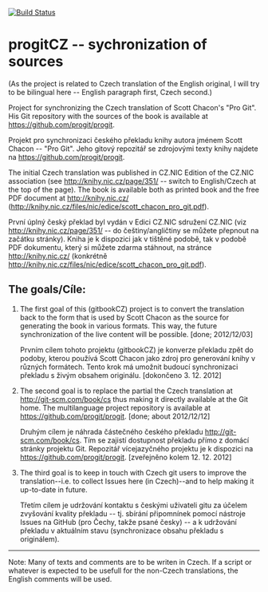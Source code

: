 [![Build Status](https://secure.travis-ci.org/pepr/progitCZ.png?branch=master)](https://travis-ci.org/pepr/progitCZ)

# progitCZ -- sychronization of sources

(As the project is related to Czech translation of the English original,
I will try to be bilingual here -- English paragraph first, Czech second.)

Project for synchronizing the Czech translation
of Scott Chacon's "Pro Git". His Git repository with the sources
of the book is available at https://github.com/progit/progit.

Projekt pro synchronizaci českého překladu knihy autora jménem
Scott Chacon -- "Pro Git". Jeho gitový repozitář se zdrojovými texty
knihy najdete na https://github.com/progit/progit.


The initial Czech translation was published in CZ.NIC Edition
of the CZ.NIC association (see http://knihy.nic.cz/page/351/ -- switch
to English/Czech at the top of the page). The book is available both as printed
book and the free PDF document at http://knihy.nic.cz/
(http://knihy.nic.cz/files/nic/edice/scott_chacon_pro_git.pdf).

První úplný český překlad byl vydán v Edici CZ.NIC sdružení CZ.NIC
(viz http://knihy.nic.cz/page/351/ -- do češtiny/angličtiny se můžete
přepnout na začátku stránky). Kniha je k dispozici jak v tištěné podobě,
tak v podobě PDF dokumentu, který si můžete zdarma stáhnout, na stránce
http://knihy.nic.cz/
(konkrétně http://knihy.nic.cz/files/nic/edice/scott_chacon_pro_git.pdf).


## The goals/Cíle:


1. The first goal of this (gitbookCZ) project is to convert the translation
   back to the form that is used by Scott Chacon as the source for generating
   the book in various formats. This way, the future synchronization
   of the live content will be possible. [done; 2012/12/03]

   Prvním cílem tohoto projektu (gitbookCZ) je konverze překladu zpět do podoby,
   kterou používá Scott Chacon jako zdroj pro generování knihy v různých formátech.
   Tento krok má umožnit budoucí synchronizaci překladu s živým obsahem originálu.
   [dokončeno 3. 12. 2012]


2. The second goal is to replace the partial the Czech translation
   at http://git-scm.com/book/cs thus making it directly available at the Git
   home. The multilanguage project repository is available
   at https://github.com/progit/progit. [done; about 2012/12/12]

   Druhým cílem je náhrada částečného českého překladu http://git-scm.com/book/cs.
   Tím se zajistí dostupnost překladu přímo z domácí stránky projektu Git.
   Repozitář vícejazyčného projektu je k dispozici
   na https://github.com/progit/progit. [zveřejněno kolem 12. 12. 2012]


3. The third goal is to keep in touch with Czech git users to improve
   the translation--i.e. to collect Issues here (in Czech)--and to help
   making it up-to-date in future.

   Třetím cílem je udržování kontaktu s českými uživateli gitu za účelem
   zvyšování kvality překladu -- tj. sbírání připomnínek pomocí nástroje
   Issues na GitHub (pro Čechy, takže psané česky) -- a k udržování
   překladu v aktuálním stavu (synchronizace obsahu překladu s originálem).

------
Note: Many of texts and comments are to be writen in Czech. If a script or
whatever is expected to be usefull for the non-Czech translations, the English
comments will be used.